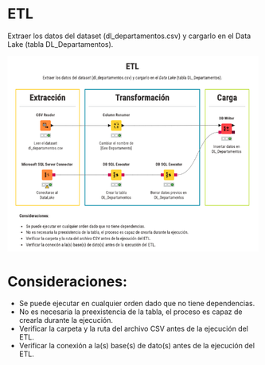 # ETL
Extraer los datos del dataset (dl_departamentos.csv) y cargarlo en el Data Lake (tabla DL_Departamentos).

![ETL Departamentos](etl_dl_departamentos.png)

# Consideraciones:
- Se puede ejecutar en cualquier orden dado que no tiene dependencias.
- No es necesaria la preexistencia de la tabla, el proceso es capaz de crearla durante la ejecución.
- Verificar la carpeta y la ruta del archivo CSV antes de la ejecución del ETL.
- Verificar la conexión a la(s) base(s) de dato(s) antes de la ejecución del ETL.
